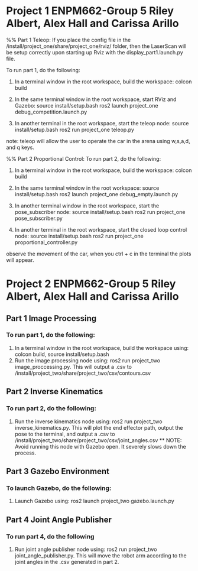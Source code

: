 # Project 1 ENPM662-Group 5 Riley Albert, Alex Hall and Carissa Arillo
%% Part 1 Teleop:
If you place the config file in the <root workspace>/install/project_one/share/project_one/rviz/ folder, then the LaserScan will be setup correctly upon starting up Rviz with the display_part1.launch.py file. 

To run part 1, do the following:
1. In a terminal window in the root workspace, build the workspace:
colcon build

2. In the same terminal window in the root workspace, start RViz and Gazebo:
source install/setup.bash
ros2 launch project_one debug_competition.launch.py

3. In another terminal in the root workspace, start the teleop node: 
source install/setup.bash
ros2 run project_one teleop.py

note: teleop will allow the user to operate the car in the arena using w,s,a,d, and q keys. 

%% Part 2 Proportional Control:
To run part 2, do the following: 
1. In a terminal window in the root workspace, build the workspace:
colcon build

2. In the same terminal window in the root workspace:
source install/setup.bash
ros2 launch project_one debug_empty.launch.py

3. In another terminal window in the root workspace, start the pose_subscriber node:
source install/setup.bash
ros2 run project_one pose_subscriber.py

4. In another terminal in the root workspace, start the closed loop control node: 
source install/setup.bash
ros2 run project_one proportional_controller.py


observe the movement of the car, when you ctrl + c in the terminal the plots will appear.

# Project 2 ENPM662-Group 5 Riley Albert, Alex Hall and Carissa Arillo
## Part 1 Image Processing
### To run part 1, do the following:
1. In a terminal window in the root workspace, build the workspace using: colcon build, source install/setup.bash
2. Run the image processing node using: ros2 run project_two image_proccessing.py. This will output a .csv to <root workspace>/install/project_two/share/project_two/csv/contours.csv
## Part 2 Inverse Kinematics
### To run part 2, do the following:
1. Run the inverse kinematics node using: ros2 run project_two inverse_kinematics.py. This will plot the end effector path, output the pose to the terminal, and output a .csv to <root workspace>/install/project_two/share/project_two/csv/joint_angles.csv ** NOTE: Avoid running this node with Gazebo open. It severely slows down the process.
## Part 3 Gazebo Environment
### To launch Gazebo, do the following:
1. Launch Gazebo using: ros2 launch project_two gazebo.launch.py
## Part 4 Joint Angle Publisher
### To run part 4, do the following
1. Run joint angle publisher node using: ros2 run project_two joint_angle_publisher.py. This will move the robot arm according to the joint angles in the .csv generated in part 2.
